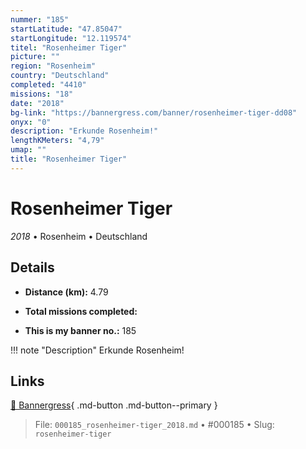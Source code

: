 ```yaml
---
nummer: "185"
startLatitude: "47.85047"
startLongitude: "12.119574"
titel: "Rosenheimer Tiger"
picture: ""
region: "Rosenheim"
country: "Deutschland"
completed: "4410"
missions: "18"
date: "2018"
bg-link: "https://bannergress.com/banner/rosenheimer-tiger-dd08"
onyx: "0"
description: "Erkunde Rosenheim!"
lengthKMeters: "4,79"
umap: ""
title: "Rosenheimer Tiger"
---
```

# Rosenheimer Tiger

*2018* • Rosenheim • Deutschland



## Details
- **Distance (km):** 4.79

- **Total missions completed:** 
- **This is my banner no.:** 185


!!! note "Description"
    Erkunde Rosenheim!



## Links
[🔗 Bannergress](https://bannergress.com/banner/rosenheimer-tiger-dd08){ .md-button .md-button--primary }



> File: `000185_rosenheimer-tiger_2018.md` • #000185 • Slug: `rosenheimer-tiger`
